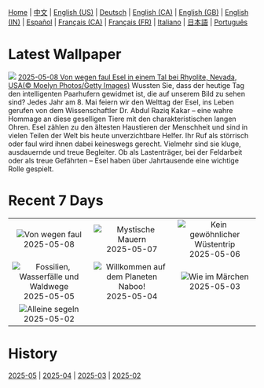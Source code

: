 [Home](../README.md) | [中文](zh-CN.md) | [English (US)](en-US.md) | [Deutsch](de-DE.md) | [English (CA)](en-CA.md) | [English (GB)](en-GB.md) | [English (IN)](en-IN.md) | [Español](es-ES.md) | [Français (CA)](fr-CA.md) | [Français (FR)](fr-FR.md) | [Italiano](it-IT.md) | [日本語](ja-JP.md) | [Português](pt-BR.md)

# Latest Wallpaper
![](https://www.bing.com/th?id=OHR.RhyoliteDonkeys_DE-DE0880172671_UHD.jpg)
[2025-05-08 Von wegen faul Esel in einem Tal bei Rhyolite, Nevada, USA(© Moelyn Photos/Getty Images)](https://www.bing.com/th?id=OHR.RhyoliteDonkeys_DE-DE0880172671_UHD.jpg)
Wussten Sie, dass der heutige Tag den intelligenten Paarhufern gewidmet ist, die auf unserem Bild zu sehen sind? Jedes Jahr am 8. Mai feiern wir den Welttag der Esel, ins Leben gerufen von dem Wissenschaftler Dr. Abdul Raziq Kakar – eine wahre Hommage an diese geselligen Tiere mit den charakteristischen langen Ohren. Esel zählen zu den ältesten Haustieren der Menschheit und sind in vielen Teilen der Welt bis heute unverzichtbare Helfer. Ihr Ruf als störrisch oder faul wird ihnen dabei keineswegs gerecht. Vielmehr sind sie kluge, ausdauernde und treue Begleiter. Ob als Lastenträger, bei der Feldarbeit oder als treue Gefährten – Esel haben über Jahrtausende eine wichtige Rolle gespielt.

# Recent 7 Days
|  |  |  |
|:---:|:---:|:---:|
| ![](https://www.bing.com/th?id=OHR.RhyoliteDonkeys_DE-DE0880172671_400x240.jpg "Von wegen faul") 2025-05-08 | ![](https://www.bing.com/th?id=OHR.DunluceIreland_DE-DE2678397911_400x240.jpg "Mystische Mauern") 2025-05-07 | ![](https://www.bing.com/th?id=OHR.FlyoverNamibia_DE-DE0196935378_400x240.jpg "Kein gewöhnlicher Wüstentrip") 2025-05-06 |
| ![](https://www.bing.com/th?id=OHR.YohoNP_DE-DE0247251687_400x240.jpg "Fossilien, Wasserfälle und Waldwege") 2025-05-05 | ![](https://www.bing.com/th?id=OHR.SevilleNaboo_DE-DE9420581107_400x240.jpg "Willkommen auf dem Planeten Naboo!") 2025-05-04 | ![](https://www.bing.com/th?id=OHR.SchlossMoritzburg_DE-DE9218601077_400x240.jpg "Wie im Märchen") 2025-05-03 |
| ![](https://www.bing.com/th?id=OHR.BrazilHeron_DE-DE1974794289_400x240.jpg "Alleine segeln") 2025-05-02 |  |  |

# History
[2025-05](../archives/wallpaper/de-DE/w_2025_05.md) | [2025-04](../archives/wallpaper/de-DE/w_2025_04.md) | [2025-03](../archives/wallpaper/de-DE/w_2025_03.md) | [2025-02](../archives/wallpaper/de-DE/w_2025_02.md)
